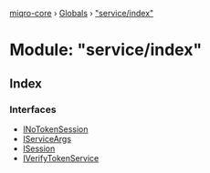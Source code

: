 [miqro-core](../README.md) › [Globals](../globals.md) › ["service/index"](_service_index_.md)

# Module: "service/index"

## Index

### Interfaces

* [INoTokenSession](../interfaces/_service_index_.inotokensession.md)
* [IServiceArgs](../interfaces/_service_index_.iserviceargs.md)
* [ISession](../interfaces/_service_index_.isession.md)
* [IVerifyTokenService](../interfaces/_service_index_.iverifytokenservice.md)
